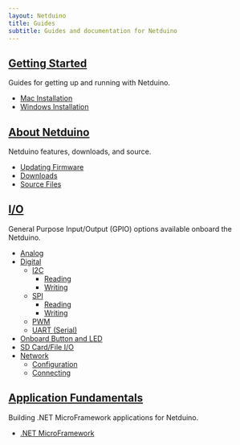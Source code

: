 ```yaml
---
layout: Netduino
title: Guides
subtitle: Guides and documentation for Netduino
---
```


## [Getting Started](/Netduino/Getting_Started)

Guides for getting up and running with Netduino.

 * [Mac Installation](/Netduino/Getting_Started/Installation/Mac)
 * [Windows Installation](/Netduino/Getting_Started/Installation/Windows)

## [About Netduino](/Netduino/About)

Netduino features, downloads, and source.

 * [Updating Firmware](/Netduino/About/Updating_Firmware)
 * [Downloads](/Netduino/About/Downloads)
 * [Source Files](/Netduino/About/Source)

## [I/O](/Netduino/Input_Output)

General Purpose Input/Output (GPIO) options available onboard the Netduino.

 * [Analog](/Netduino/Input_Output/Analog/)
 * [Digital](/Netduino/Input_Output/Digital/)
   * [I2C](/Netduino/Input_Output/Digital/I2C/)
     * [Reading](/Netduino/Input_Output/Digital/I2C/Reading)
     * [Writing](/Netduino/Input_Output/Digital/I2C/Writing)
   * [SPI](/Netduino/Input_Output/Digital/SPI/)
     * [Reading](/Netduino/Input_Output/Digital/SPI/Reading/)
     * [Writing](/Netduino/Input_Output/Digital/SPI/Writing/)
   * [PWM](/Netduino/Input_Output/Digital/PWM/)
   * [UART (Serial)](/Netduino/Input_Output/Digital/UART/)
 * [Onboard Button and LED](/Netduino/Input_Output/Onboard_Button_+_LED/)
 * [SD Card/File I/O](/Netduino/Input_Output/File_Storage/)
 * [Network](/Netduino/Input_Output/Network/)
   * [Configuration](/Netduino/Input_Output/Network/Configuration)
   * [Connecting](/Netduino/Input_Output/Network/Connection)

## [Application Fundamentals](/Netduino/Application_Fundamentals/)

Building .NET MicroFramework applications for Netduino.

 * [.NET MicroFramework](/Netduino/Application_Fundamentals/NETMF/)
